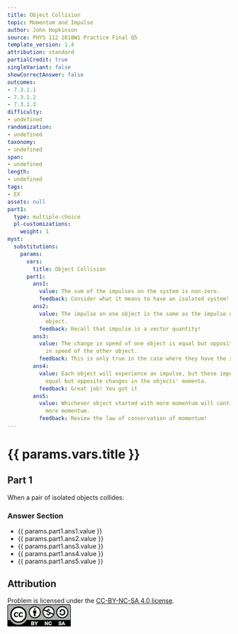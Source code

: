 ```yaml
---
title: Object Collision
topic: Momentum and Impulse
author: John Hopkinson
source: PHYS 112 2018W1 Practice Final Q5
template_version: 1.4
attribution: standard
partialCredit: true
singleVariant: false
showCorrectAnswer: false
outcomes:
- 7.3.1.1
- 7.3.1.2
- 7.3.1.3
difficulty:
- undefined
randomization:
- undefined
taxonomy:
- undefined
span:
- undefined
length:
- undefined
tags:
- EX
assets: null
part1:
  type: multiple-choice
  pl-customizations:
    weight: 1
myst:
  substitutions:
    params:
      vars:
        title: Object Collision
      part1:
        ans1:
          value: The sum of the impulses on the system is non-zero.
          feedback: Consider what it means to have an isolated system!
        ans2:
          value: The impulse on one object is the same as the impulse on the other
            object.
          feedback: Recall that impulse is a vector quantity!
        ans3:
          value: The change in speed of one object is equal but opposite to the change
            in speed of the other object.
          feedback: This is only true in the case where they have the same mass.
        ans4:
          value: Each object will experience an impulse, but these impulses will cause
            equal but opposite changes in the objects' momenta.
          feedback: Great job! You got it
        ans5:
          value: Whichever object started with more momentum will continue to have
            more momentum.
          feedback: Review the law of conservation of momentum!
---
```

# {{ params.vars.title }}

## Part 1

When a pair of isolated objects collides:

### Answer Section

- {{ params.part1.ans1.value }}
- {{ params.part1.ans2.value }}
- {{ params.part1.ans3.value }}
- {{ params.part1.ans4.value }}
- {{ params.part1.ans5.value }}

## Attribution

Problem is licensed under the [CC-BY-NC-SA 4.0 license](https://creativecommons.org/licenses/by-nc-sa/4.0/).<br> ![The Creative Commons 4.0 license requiring attribution-BY, non-commercial-NC, and share-alike-SA license.](https://raw.githubusercontent.com/firasm/bits/master/by-nc-sa.png)